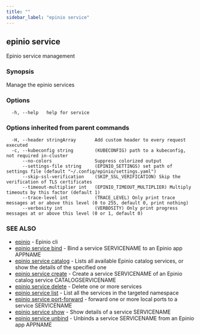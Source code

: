 ```yaml
---
title: ""
sidebar_label: "epinio service"
---
```

## epinio service

Epinio service management

### Synopsis

Manage the epinio services

### Options

```
  -h, --help   help for service
```

### Options inherited from parent commands

```
  -H, --header stringArray       Add custom header to every request executed
  -c, --kubeconfig string        (KUBECONFIG) path to a kubeconfig, not required in-cluster
      --no-colors                Suppress colorized output
      --settings-file string     (EPINIO_SETTINGS) set path of settings file (default "~/.config/epinio/settings.yaml")
      --skip-ssl-verification    (SKIP_SSL_VERIFICATION) Skip the verification of TLS certificates
      --timeout-multiplier int   (EPINIO_TIMEOUT_MULTIPLIER) Multiply timeouts by this factor (default 1)
      --trace-level int          (TRACE_LEVEL) Only print trace messages at or above this level (0 to 255, default 0, print nothing)
      --verbosity int            (VERBOSITY) Only print progress messages at or above this level (0 or 1, default 0)
```

### SEE ALSO

* [epinio](../epinio.md)	 - Epinio cli
* [epinio service bind](./epinio_service_bind.md)	 - Bind a service SERVICENAME to an Epinio app APPNAME
* [epinio service catalog](./epinio_service_catalog.md)	 - Lists all available Epinio catalog services, or show the details of the specified one
* [epinio service create](./epinio_service_create.md)	 - Create a service SERVICENAME of an Epinio catalog service CATALOGSERVICENAME
* [epinio service delete](./epinio_service_delete.md)	 - Delete one or more services
* [epinio service list](./epinio_service_list.md)	 - List all the services in the targeted namespace
* [epinio service port-forward](./epinio_service_port-forward.md)	 - forward one or more local ports to a service SERVICENAME
* [epinio service show](./epinio_service_show.md)	 - Show details of a service SERVICENAME
* [epinio service unbind](./epinio_service_unbind.md)	 - Unbinds a service SERVICENAME from an Epinio app APPNAME

